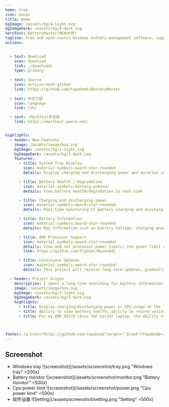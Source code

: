 ```yaml
---
home: true
icon: house
title: Home
bgImage: /assets/bg/4-light.svg
bgImageDark: /assets/bg/4-dark.svg
heroText: BatteryMaster(电池大师)
tagline: Free and open-source Windows battery management software, supporting the display of key battery information such as battery health, charging power, discharging power, battery voltage, and more; allows manual adjustment of processor power limits.
actions:
    

  - text: Download
    icon: download
    link: ./download/  
    type: primary
  
  - text: Source
    icon: octicon:mark-github
    link: https://github.com/topabomb/BatteryMaster
  
  - text: 中文介绍
    icon: language
    link: /zh/

  - text: 💡MarkText中文版
    link: https://marktext.weero.net/


highlights:
  - header: New Features
    image: /assets/image/box.svg
    bgImage: /assets/bg/1-light.svg
    bgImageDark: /assets/bg/1-dark.svg
    features:
      - title: System Tray Display
        icon: material-symbols:award-star-rounded
        details: Display charging and discharging power and duration in different colors during charging and discharging, and show CPU usage when fully charged.

      - title: Battery Health / Degradation
        icon: material-symbols:battery-unknown
        details: View battery health/degradation in real-time

      - title: Charging and discharging power
        icon: material-symbols:award-star-rounded
        details: Real-time monitoring of battery charging and discharging power

      - title: Battery Information
        icon: material-symbols:award-star-rounded
        details: Key information such as battery voltage, charging power, discharging power, design capacity, full charge capacity, battery lifespan/degradation

      - title: AMD Processor Support
        icon: material-symbols:award-star-rounded
        details: View and set processor power limits; the power limit can be locked to prevent modification by other processes; this feature uses RyzenAdj code and is only supported by certain CPUs.
        link: https://github.com/FlyGoat/RyzenAdj

      - title: Continuous Updates
        icon: material-symbols:award-star-rounded
        details: This project will receive long-term updates, gradually adding more features and support for additional processors.

  - header: Project Origin
    description: I spent a long time searching for battery information monitoring software available for Windows. While HWiNFO and LibreHardwareMonitor can monitor a large amount of hardware, neither can consistently lock to the taskbar in the front. BatteryinfoView doesn't show up on the taskbar at all. I'm not criticizing these tools, as my knowledge of them only goes up to February 23, 2025, and these issues may have been resolved in newer versions. Additionally, in order to extend battery life when using my laptop, I wanted to set processor power limits to reduce battery consumption. So, I decided to develop the software myself. To practice Rust development, I forced myself to use Rust + Tauri for this project, and it needs to have at least the following features->
    image: /assets/image/box.svg
    bgImage: /assets/bg/3-light.svg
    bgImageDark: /assets/bg/3-dark.svg
    highlights:
      - title: Display charging/discharging power or CPU usage on the taskbar. The reason for not displaying the battery percentage is that it is already provided by Windows by default.
      - title: Ability to view battery health; ability to record various battery information history for tracking usage habits.
      - title: For my AMD HX370 (Asus TUF Air14) laptop, the ability to view power limits, and ideally, to modify them myself.



footer: <a href="https://github.com/topabomb"target="_blank">Topabomb</a> use <a href="https://theme-hope.vuejs.press/zh/" target="_blank">VuePress Theme Hope</a> Build this website
---
```


## Screenshot

- Windows tray
![screenshot](/assets/screenshot/tray.png "Windows tray" =200x)
- Battery monitor
![screenshot](/assets/screenshot/monitor.png "Battery monitor" =500x)
- Cpu power limit
![screenshot](/assets/screenshot/power.png "Cpu power limit" =500x)
- 软件设置
![Setting](/assets/screenshot/setting.png "Setting" =500x)
